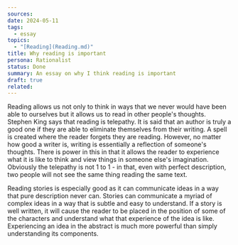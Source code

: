 ```yaml
---
sources: 
date: 2024-05-11
tags:
  - essay
topics:
  - "[Reading](Reading.md)"
title: Why reading is important
persona: Rationalist
status: Done
summary: An essay on why I think reading is important
draft: true
related: 
---
```


Reading allows us not only to think in ways that we never would have been able to ourselves but it allows us to read in other people's thoughts. Stephen King says that reading is telepathy. It is said that an author is truly a good one if they are able to eliminate themselves from their writing. A spell is created where the reader forgets they are reading. However, no matter how good a writer is, writing is essentially a reflection of someone's thoughts. There is power in this in that it allows the reader to experience what it is like to think and view things in someone else's imagination. Obviously the telepathy is not 1 to 1 - in that, even with perfect description, two people will not see the same thing reading the same text. 

Reading stories is especially good as it can communicate ideas in a way that pure description never can. Stories can communicate a myriad of complex ideas in a way that is subtle and easy to understand. If a story is well written, it will cause the reader to be placed in the position of some of the characters and understand what that experience of the idea is like. Experiencing an idea in the abstract is much more powerful than simply understanding its components. 